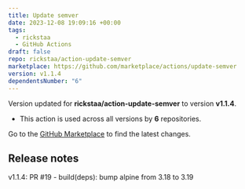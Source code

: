 ```yaml
---
title: Update semver
date: 2023-12-08 19:09:16 +00:00
tags:
  - rickstaa
  - GitHub Actions
draft: false
repo: rickstaa/action-update-semver
marketplace: https://github.com/marketplace/actions/update-semver
version: v1.1.4
dependentsNumber: "6"
---
```



Version updated for **rickstaa/action-update-semver** to version **v1.1.4**.
- This action is used across all versions by **6** repositories.

Go to the [GitHub Marketplace](https://github.com/marketplace/actions/update-semver) to find the latest changes.

## Release notes

v1.1.4: PR #19 - build(deps): bump alpine from 3.18 to 3.19
